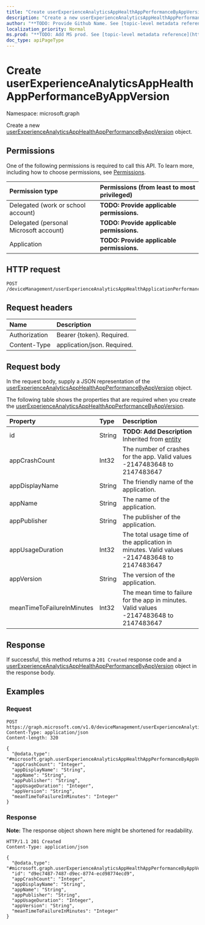 ```yaml
---
title: "Create userExperienceAnalyticsAppHealthAppPerformanceByAppVersion"
description: "Create a new userExperienceAnalyticsAppHealthAppPerformanceByAppVersion object."
author: "**TODO: Provide Github Name. See [topic-level metadata reference](https://msgo.azurewebsites.net/add/document/guidelines/metadata.html#topic-level-metadata)**"
localization_priority: Normal
ms.prod: "**TODO: Add MS prod. See [topic-level metadata reference](https://msgo.azurewebsites.net/add/document/guidelines/metadata.html#topic-level-metadata)**"
doc_type: apiPageType
---
```


# Create userExperienceAnalyticsAppHealthAppPerformanceByAppVersion
Namespace: microsoft.graph



Create a new [userExperienceAnalyticsAppHealthAppPerformanceByAppVersion](../resources/userexperienceanalyticsapphealthappperformancebyappversion.md) object.

## Permissions
One of the following permissions is required to call this API. To learn more, including how to choose permissions, see [Permissions](/graph/permissions-reference).

|Permission type|Permissions (from least to most privileged)|
|:---|:---|
|Delegated (work or school account)|**TODO: Provide applicable permissions.**|
|Delegated (personal Microsoft account)|**TODO: Provide applicable permissions.**|
|Application|**TODO: Provide applicable permissions.**|

## HTTP request

<!-- {
  "blockType": "ignored"
}
-->
``` http
POST /deviceManagement/userExperienceAnalyticsAppHealthApplicationPerformanceByAppVersion
```

## Request headers
|Name|Description|
|:---|:---|
|Authorization|Bearer {token}. Required.|
|Content-Type|application/json. Required.|

## Request body
In the request body, supply a JSON representation of the [userExperienceAnalyticsAppHealthAppPerformanceByAppVersion](../resources/userexperienceanalyticsapphealthappperformancebyappversion.md) object.

The following table shows the properties that are required when you create the [userExperienceAnalyticsAppHealthAppPerformanceByAppVersion](../resources/userexperienceanalyticsapphealthappperformancebyappversion.md).

|Property|Type|Description|
|:---|:---|:---|
|id|String|**TODO: Add Description** Inherited from [entity](../resources/entity.md)|
|appCrashCount|Int32|The number of crashes for the app. Valid values -2147483648 to 2147483647|
|appDisplayName|String|The friendly name of the application.|
|appName|String|The name of the application.|
|appPublisher|String|The publisher of the application.|
|appUsageDuration|Int32|The total usage time of the application in minutes. Valid values -2147483648 to 2147483647|
|appVersion|String|The version of the application.|
|meanTimeToFailureInMinutes|Int32|The mean time to failure for the app in minutes. Valid values -2147483648 to 2147483647|



## Response

If successful, this method returns a `201 Created` response code and a [userExperienceAnalyticsAppHealthAppPerformanceByAppVersion](../resources/userexperienceanalyticsapphealthappperformancebyappversion.md) object in the response body.

## Examples

### Request
<!-- {
  "blockType": "request",
  "name": "create_userexperienceanalyticsapphealthappperformancebyappversion_from_"
}
-->
``` http
POST https://graph.microsoft.com/v1.0/deviceManagement/userExperienceAnalyticsAppHealthApplicationPerformanceByAppVersion
Content-Type: application/json
Content-length: 320

{
  "@odata.type": "#microsoft.graph.userExperienceAnalyticsAppHealthAppPerformanceByAppVersion",
  "appCrashCount": "Integer",
  "appDisplayName": "String",
  "appName": "String",
  "appPublisher": "String",
  "appUsageDuration": "Integer",
  "appVersion": "String",
  "meanTimeToFailureInMinutes": "Integer"
}
```


### Response
**Note:** The response object shown here might be shortened for readability.
<!-- {
  "blockType": "response",
  "truncated": true,
  "@odata.type": "microsoft.graph.userExperienceAnalyticsAppHealthAppPerformanceByAppVersion"
}
-->
``` http
HTTP/1.1 201 Created
Content-Type: application/json

{
  "@odata.type": "#microsoft.graph.userExperienceAnalyticsAppHealthAppPerformanceByAppVersion",
  "id": "d9ec7487-7487-d9ec-8774-ecd98774ecd9",
  "appCrashCount": "Integer",
  "appDisplayName": "String",
  "appName": "String",
  "appPublisher": "String",
  "appUsageDuration": "Integer",
  "appVersion": "String",
  "meanTimeToFailureInMinutes": "Integer"
}
```

